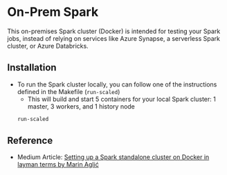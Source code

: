 # On-Prem Spark
This on-premises Spark cluster (Docker) is intended for testing your Spark jobs, instead of relying on services like Azure Synapse, a serverless Spark cluster, or Azure Databricks. 

## Installation
- To run the Spark cluster locally, you can follow one of the instructions defined in the Makefile (`run-scaled`)
    - This will build and start 5 containers for your local Spark cluster: 1 master, 3 workers, and 1 history node
    ```bash
    run-scaled
    ```

## Reference
- Medium Article: [Setting up a Spark standalone cluster on Docker in layman terms by Marin Aglić](https://medium.com/@MarinAgli1/setting-up-a-spark-standalone-cluster-on-docker-in-layman-terms-8cbdc9fdd14b)